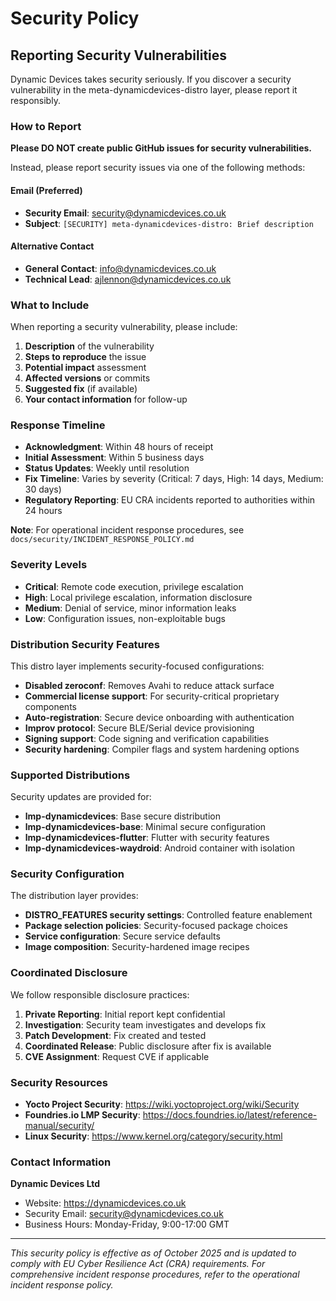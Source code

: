 # Security Policy

## Reporting Security Vulnerabilities

Dynamic Devices takes security seriously. If you discover a security vulnerability in the meta-dynamicdevices-distro layer, please report it responsibly.

### How to Report

**Please DO NOT create public GitHub issues for security vulnerabilities.**

Instead, please report security issues via one of the following methods:

#### Email (Preferred)
- **Security Email**: security@dynamicdevices.co.uk
- **Subject**: `[SECURITY] meta-dynamicdevices-distro: Brief description`

#### Alternative Contact
- **General Contact**: info@dynamicdevices.co.uk
- **Technical Lead**: ajlennon@dynamicdevices.co.uk

### What to Include

When reporting a security vulnerability, please include:

1. **Description** of the vulnerability
2. **Steps to reproduce** the issue
3. **Potential impact** assessment
4. **Affected versions** or commits
5. **Suggested fix** (if available)
6. **Your contact information** for follow-up

### Response Timeline

- **Acknowledgment**: Within 48 hours of receipt
- **Initial Assessment**: Within 5 business days
- **Status Updates**: Weekly until resolution
- **Fix Timeline**: Varies by severity (Critical: 7 days, High: 14 days, Medium: 30 days)
- **Regulatory Reporting**: EU CRA incidents reported to authorities within 24 hours

**Note**: For operational incident response procedures, see `docs/security/INCIDENT_RESPONSE_POLICY.md`

### Severity Levels

- **Critical**: Remote code execution, privilege escalation
- **High**: Local privilege escalation, information disclosure
- **Medium**: Denial of service, minor information leaks
- **Low**: Configuration issues, non-exploitable bugs

### Distribution Security Features

This distro layer implements security-focused configurations:

- **Disabled zeroconf**: Removes Avahi to reduce attack surface
- **Commercial license support**: For security-critical proprietary components
- **Auto-registration**: Secure device onboarding with authentication
- **Improv protocol**: Secure BLE/Serial device provisioning
- **Signing support**: Code signing and verification capabilities
- **Security hardening**: Compiler flags and system hardening options

### Supported Distributions

Security updates are provided for:

- **lmp-dynamicdevices**: Base secure distribution
- **lmp-dynamicdevices-base**: Minimal secure configuration
- **lmp-dynamicdevices-flutter**: Flutter with security features
- **lmp-dynamicdevices-waydroid**: Android container with isolation

### Security Configuration

The distribution layer provides:

- **DISTRO_FEATURES security settings**: Controlled feature enablement
- **Package selection policies**: Security-focused package choices
- **Service configuration**: Secure service defaults
- **Image composition**: Security-hardened image recipes

### Coordinated Disclosure

We follow responsible disclosure practices:

1. **Private Reporting**: Initial report kept confidential
2. **Investigation**: Security team investigates and develops fix
3. **Patch Development**: Fix created and tested
4. **Coordinated Release**: Public disclosure after fix is available
5. **CVE Assignment**: Request CVE if applicable

### Security Resources

- **Yocto Project Security**: https://wiki.yoctoproject.org/wiki/Security
- **Foundries.io LMP Security**: https://docs.foundries.io/latest/reference-manual/security/
- **Linux Security**: https://www.kernel.org/category/security.html

### Contact Information

**Dynamic Devices Ltd**
- Website: https://dynamicdevices.co.uk
- Security Email: security@dynamicdevices.co.uk
- Business Hours: Monday-Friday, 9:00-17:00 GMT

---

*This security policy is effective as of October 2025 and is updated to comply with EU Cyber Resilience Act (CRA) requirements. For comprehensive incident response procedures, refer to the operational incident response policy.*

